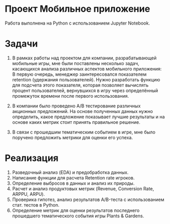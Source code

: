 # Проект Мобильное приложение
Работа выполнена на Python с использованием Jupyter Notebook.

# Задачи

1. В рамках работы над проектом для компании, разрабатывающей мобильные игры, мне были поставлены несколько задач, касающихся анализа различных аспектов мобильного приложения:
В первую очередь, менеджер заинтересовался показателем retention (удержания пользователей). Нужно разработать функцию для подсчета этого показателя, которая позволяет вычислять процент пользователей, вернувшихся в игру через определённый промежуток времени после первого использования.

2. В компании было проведено A/B тестирование различных акционных предложений. На основе полученных данных нужно определить, какое предложение показывает лучшие результаты и на основе каких метрик стоит принять правильное решение.

3. В связи с прошедшим тематическим событием в игре, мне было поручено предложить метрики для оценки его успеха.


# Реализация
1. Разведочный анализ (EDA) и предобработка данных.
2. Написание функции для расчета Retention rate игроков.
3. Определение выбросов в данных и анализ их природы.
4. Расчет и анализ продуктовых метрик (Revenue, Conversion Rate, ARPPU, ARPU).
5. Проверика гипотез, анализ результатов А/B-теста с использованием стат. тестов в Python.
6. Определение метрик для оценки результатов последнего прошедшего тематического события игры Plants & Gardens.
